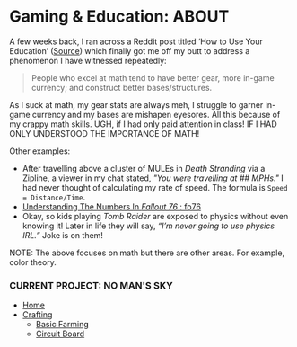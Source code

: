# Gaming & Education: ABOUT

A few weeks back, I ran across a Reddit post titled ‘How to Use Your Education’ ([Source](https://www.reddit.com/r/coolguides/comments/fiv1aj/how_to_use_your_education/)) which finally got me off my butt to address a phenomenon I have witnessed repeatedly: 
 > People who excel at math tend to have better gear, more in-game currency; and construct better bases/structures.

As I suck at math, my gear stats are always meh, I struggle to garner in-game currency and my bases are mishapen eyesores. All this because of my crappy math skills. UGH, if I had only paid attention in class! IF I HAD ONLY UNDERSTOOD THE IMPORTANCE OF MATH!

Other examples: 
- After travelling above a cluster of MULEs in _Death Stranding_ via a Zipline, a viewer in my chat stated, _"You were travelling at ## MPHs."_ I had never thought of calculating my rate of speed. The formula is `Speed = Distance/Time`.
- [Understanding The Numbers In _Fallout 76_ : fo76](https://www.reddit.com/r/fo76/comments/ftdw19/understanding_the_numbers_in_fallout_76/)
- Okay, so kids playing _Tomb Raider_ are exposed to physics without even knowing it!
Later in life they will say, _“I’m never going to use physics IRL.”_ Joke is on them!

NOTE: The above focuses on math but there are other areas. For example, color theory.

### CURRENT PROJECT: NO MAN'S SKY
- [Home](https://github.com/iMorpheus/Gaming/blob/master/Games/NoMansSky/ReadMe.md)
- [Crafting](https://github.com/iMorpheus/Gaming/tree/master/Games/NoMansSky/Crafting)
  * [Basic Farming](https://github.com/iMorpheus/Gaming/blob/master/Games/NoMansSky/Crafting/farmingMath.md)
  * [Circuit Board](https://github.com/iMorpheus/Gaming/blob/master/Games/NoMansSky/Crafting/circuitBoards.md)



